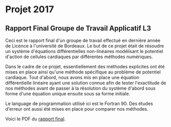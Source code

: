 # Projet 2017
## Rapport Final Groupe de Travail Applicatif L3
Ceci est le rapport final d'un groupe de travail effectué en dernière année de Licence à l'université de Bordeaux. 
Le but de ce projet était de résoudre un système d'équations différentielles non-linéaires modélisant le potentiel d'action de cellules cardiaques par différentes méthodes numériques.

Dans le cadre de ce projet, essentiellement des méthodes explicites ont été mises en place ainsi qu'une méthode spécifique au problème de potentiel cardiaque.
Tout d'abord, nous avons mis en place une équation différentielle linéaire ayant une solution connue afin de tester l'exactitude de nos méthodes avant de passer à la résolution du système d'abord sous forme d'une équation unique ensuite sous sa forme initiale.

Le language de programmation utilisé ici est le Fortran 90.
Des études d'erreur ont aussi été mises en place pour comparer nos méthodes.

Voici le PDF du [rapport final](./Rapport_Final_GPA.pdf). 
